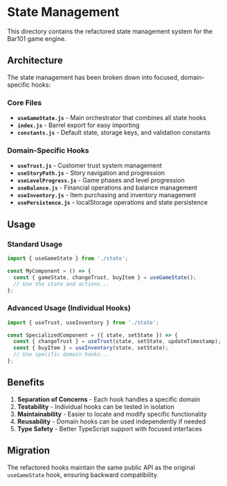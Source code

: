 # State Management

This directory contains the refactored state management system for the Bar101 game engine.

## Architecture

The state management has been broken down into focused, domain-specific hooks:

### Core Files

- **`useGameState.js`** - Main orchestrator that combines all state hooks
- **`index.js`** - Barrel export for easy importing
- **`constants.js`** - Default state, storage keys, and validation constants

### Domain-Specific Hooks

- **`useTrust.js`** - Customer trust system management
- **`useStoryPath.js`** - Story navigation and progression
- **`useLevelProgress.js`** - Game phases and level progression
- **`useBalance.js`** - Financial operations and balance management
- **`useInventory.js`** - Item purchasing and inventory management
- **`usePersistence.js`** - localStorage operations and state persistence

## Usage

### Standard Usage
```javascript
import { useGameState } from './state';

const MyComponent = () => {
  const { gameState, changeTrust, buyItem } = useGameState();
  // Use the state and actions...
};
```

### Advanced Usage (Individual Hooks)
```javascript
import { useTrust, useInventory } from './state';

const SpecializedComponent = ({ state, setState }) => {
  const { changeTrust } = useTrust(state, setState, updateTimestamp);
  const { buyItem } = useInventory(state, setState);
  // Use specific domain hooks...
};
```

## Benefits

1. **Separation of Concerns** - Each hook handles a specific domain
2. **Testability** - Individual hooks can be tested in isolation
3. **Maintainability** - Easier to locate and modify specific functionality
4. **Reusability** - Domain hooks can be used independently if needed
5. **Type Safety** - Better TypeScript support with focused interfaces

## Migration

The refactored hooks maintain the same public API as the original `useGameState` hook, ensuring backward compatibility. 